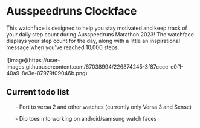 <h1>Ausspeedruns Clockface</h1>
This watchface is designed to help you stay motivated and keep track of your daily step count during Ausspeedruns Marathon 2023!
The watchface displays your step count for the day, along with a little an inspirational message when you've reached 10,000 steps.<br>
<br>
![image](https://user-images.githubusercontent.com/67038994/226874245-3f87ccce-e0f1-40a9-8e3e-07979f09046b.png)
<br>
<h2>Current todo list</h2>
<ul>- Port to versa 2 and other watches (currently only Versa 3 and Sense)</ul>
<ul>- Dip toes into working on android/samsung watch faces</ul>

